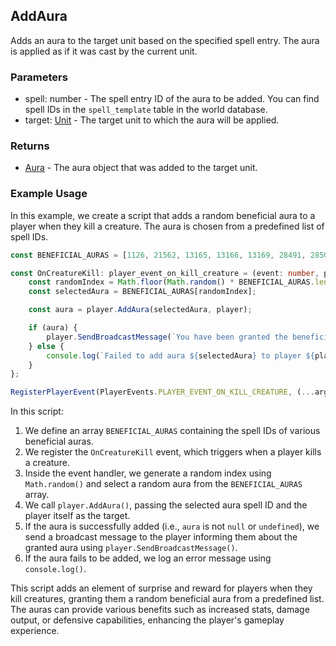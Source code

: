 ## AddAura
Adds an aura to the target unit based on the specified spell entry. The aura is applied as if it was cast by the current unit.

### Parameters
- spell: number - The spell entry ID of the aura to be added. You can find spell IDs in the `spell_template` table in the world database.
- target: [Unit](./unit.md) - The target unit to which the aura will be applied.

### Returns
- [Aura](./aura.md) - The aura object that was added to the target unit.

### Example Usage
In this example, we create a script that adds a random beneficial aura to a player when they kill a creature. The aura is chosen from a predefined list of spell IDs.

```typescript
const BENEFICIAL_AURAS = [1126, 21562, 13165, 13166, 13169, 28491, 28502, 40120, 40121, 40122];

const OnCreatureKill: player_event_on_kill_creature = (event: number, player: Player, creature: Creature) => {
    const randomIndex = Math.floor(Math.random() * BENEFICIAL_AURAS.length);
    const selectedAura = BENEFICIAL_AURAS[randomIndex];

    const aura = player.AddAura(selectedAura, player);

    if (aura) {
        player.SendBroadcastMessage(`You have been granted the beneficial aura ${aura.GetSpellName()}!`);
    } else {
        console.log(`Failed to add aura ${selectedAura} to player ${player.GetName()}.`);
    }
};

RegisterPlayerEvent(PlayerEvents.PLAYER_EVENT_ON_KILL_CREATURE, (...args) => OnCreatureKill(...args));
```

In this script:
1. We define an array `BENEFICIAL_AURAS` containing the spell IDs of various beneficial auras.
2. We register the `OnCreatureKill` event, which triggers when a player kills a creature.
3. Inside the event handler, we generate a random index using `Math.random()` and select a random aura from the `BENEFICIAL_AURAS` array.
4. We call `player.AddAura()`, passing the selected aura spell ID and the player itself as the target.
5. If the aura is successfully added (i.e., `aura` is not `null` or `undefined`), we send a broadcast message to the player informing them about the granted aura using `player.SendBroadcastMessage()`.
6. If the aura fails to be added, we log an error message using `console.log()`.

This script adds an element of surprise and reward for players when they kill creatures, granting them a random beneficial aura from a predefined list. The auras can provide various benefits such as increased stats, damage output, or defensive capabilities, enhancing the player's gameplay experience.

